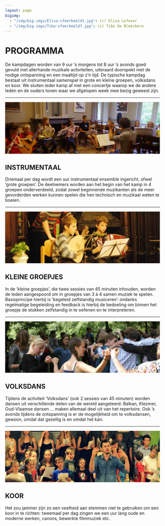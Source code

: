 ```yaml
---
layout: page
bigimg:
  - "/img/big-imgs/Elisa-sfeerbeeld1.jpg": (c) Elisa Lefever
  - "/img/big-imgs/Tibo-sfeerbeeld7.jpg": (c) Tibo De Bleeckere
---
```

# PROGRAMMA

De kampdagen worden van 9 uur ’s morgens tot 8 uur ’s avonds goed gevuld met allerhande muzikale activiteiten, uiteraard doorspekt met de nodige ontspanning en een maaltijd op z’n tijd. De typische kampdag bestaat uit instrumentaal samenspel in grote en kleine groepen, volksdans en koor. We sluiten ieder kamp af met een concertje waarop we de andere leden en de ouders tonen waar we afgelopen week mee bezig geweest zijn.

---


![placeholder](/img/programma/jeroen_instrumentaal_1.jpg)

## INSTRUMENTAAL

Driemaal per dag wordt een uur instrumentaal ensemble ingericht, ofwel ‘grote groepen’. De deelnemers worden aan het begin van het kamp in 4 groepen onderverdeeld, zodat zowel beginnende muzikanten als de meer gevorderden werken kunnen spelen die hen technisch en muzikaal weten te boeien.

---


![placeholder](/img/programma/kleinegroepjes_1.jpg)

## KLEINE GROEPJES

In de ‘kleine groepjes’, die twee sessies van 45 minuten inhouden, worden de leden aangespoord om in groepjes van 3 à 4 samen muziek te spelen. Basisprincipe hierbij is ‘begeleid zelfstandig musiceren’: ondanks regelmatige begeleiding en feedback is hierbij de bedoeling om binnen het groepje de stukken zelfstandig in te oefenen en te interpreteren.

---


![placeholder](/img/programma/jan_volksdans_1.jpg)

## VOLKSDANS

Tijdens de activiteit ‘Volksdans’ (ook 2 sessies van 45 minuten) worden dansen uit verschillende delen van de wereld aangeleerd: Balkan, Klezmer, Oud-Vlaamse dansen … maken allemaal deel uit van het repertoire. Ook ’s avonds tijdens de ontspanning is er de mogelijkheid om te volksdansen, gewoon, omdat dat gezellig is en omdat het kan.

---


![placeholder](/img/programma/lore_koor_1.jpg)

## KOOR

Het zou jammer zijn zo een veelheid aan stemmen niet te gebruiken om een koor in te richten: tweemaal per dag zingen we een uur lang oude en moderne werken, canons, bewerkte filmmuziek etc.
